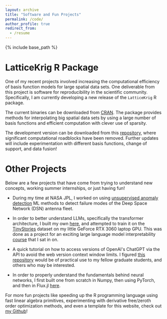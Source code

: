 ```yaml
---
layout: archive
title: "Software and Fun Projects"
permalink: /code/
author_profile: true
redirect_from:
  - /resume
---
```


{% include base_path %}

LatticeKrig R Package
======

One of my recent projects involved increasing the computational efficiency of basis function models for large spatial data sets. One deliverable from this project is software for reproducibility in the scientific community. Specifically, I am currently developing a new release of the `LatticeKrig` R package. 

The current binaries can be downloaded from [CRAN](https://cran.r-project.org/web/packages/LatticeKrig/). The package provides methods for interpolating big spatial data sets by using a large number of basis functions and efficient computation with clever use of sparsity. 

The development version can be downloaded from this [repository](https://github.com/antonyxsik/Normalization-Paper/tree/main), where significant computational roadblocks have been removed. Further updates will include experimentation with different basis functions, change of support, and data fusion!


Other Projects
======
Below are a few projects that have come from trying to understand new concepts, working summer internships, or just having fun! 

- During my time at NASA JPL, I worked on using [unsupervised anomaly detection](https://github.com/antonyxsik/Unsupervised_Anomaly_Detect) ML methods to detect failure modes of the Deep Space Network (DSN) antenna fleet. 

- In order to better understand LLMs, specifically the transformer architecture, I built my own [here](https://github.com/antonyxsik/ittybittyGPT), and attempted to train it on the [TinyStories](https://huggingface.co/datasets/roneneldan/TinyStories) dataset on my little GeForce RTX 3060 laptop GPU. This was done as a project for an exciting large language model interpretability [course](https://github.com/antonyxsik/decoding-gpt) that I sat in on. 

- A quick tutorial on how to access versions of OpenAI's ChatGPT via the API to avoid the web version context window limits. I figured [this repository](https://github.com/antonyxsik/GPT-API-Access-Tutorial) would be of practical use to my fellow graduate students, and others who may be interested. 

- In order to properly understand the fundamentals behind neural networks, I first built one from scratch in Numpy, then using PyTorch, and then in Flux.jl [here](https://github.com/antonyxsik/NeuralNetExperiments). 

For more fun projects like speeding up the R programming language using fast linear algebra primitives, experimenting with derivative free/zeroth order optimization methods, and even a template for this website, check out [my Github](https://github.com/antonyxsik)! 
